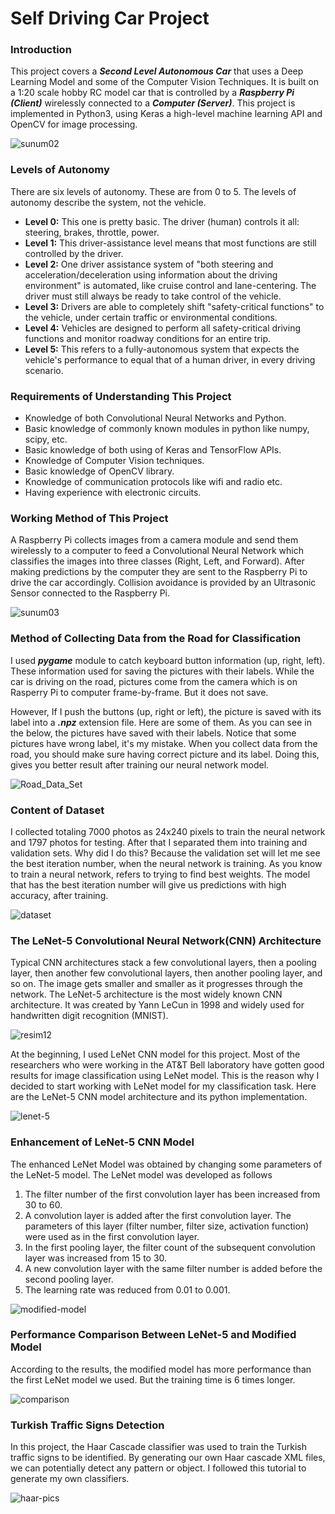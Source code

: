# Self Driving Car Project
### Introduction
This project covers a ***Second Level Autonomous Car*** that uses a Deep Learning Model and some of the Computer Vision Techniques.
It is built on a 1:20 scale hobby RC model car that is controlled by a ***Raspberry Pi (Client)*** wirelessly connected to a ***Computer (Server)***. This project is implemented in Python3, using Keras a high-level machine learning API and OpenCV for image processing.

![sunum02](https://user-images.githubusercontent.com/18046031/62888594-4a19a380-bd48-11e9-8724-44e4e4d21731.jpeg)


### Levels of Autonomy
There are six levels of autonomy. These are from 0 to 5. The levels of autonomy describe the system, not the vehicle. 

- **Level 0:** This one is pretty basic. The driver (human) controls it all: steering, brakes, throttle, power. 
- **Level 1:** This driver-assistance level means that most functions are still controlled by the driver.
- **Level 2:** One driver assistance system of "both steering and acceleration/deceleration using information about the driving environment" is automated, like cruise control and lane-centering. The driver must still always be ready to take control of the vehicle.
- **Level 3:** Drivers are able to completely shift "safety-critical functions" to the vehicle, under certain traffic or environmental conditions.
- **Level 4:** Vehicles are designed to perform all safety-critical driving functions and monitor roadway conditions for an entire trip.
- **Level 5:** This refers to a fully-autonomous system that expects the vehicle's performance to equal that of a human driver, in every driving scenario.

### Requirements of Understanding This Project

- Knowledge of both Convolutional Neural Networks and Python.
- Basic knowledge of commonly known modules in python like numpy, scipy, etc.
- Basic knowledge of both using of Keras and TensorFlow APIs.
- Knowledge of Computer Vision techniques.
- Basic knowledge of OpenCV library.
- Knowledge of communication protocols like wifi and radio etc.
- Having experience with electronic circuits.

### Working Method of This Project

A Raspberry Pi collects images from a camera module and send them wirelessly to a computer to feed a Convolutional Neural Network which classifies the images into three classes (Right, Left, and Forward). After making predictions by the computer they are sent to the Raspberry Pi to drive the car accordingly. Collision avoidance is provided by an Ultrasonic Sensor connected to the Raspberry Pi. 

![sunum03](https://user-images.githubusercontent.com/18046031/62889499-353e0f80-bd4a-11e9-8159-9fa232b90ece.jpeg)


### Method of Collecting Data from the Road for Classification

I used ***pygame*** module to catch keyboard button information (up, right, left). These information used for saving the pictures with their labels. 
While the car is driving on the road, pictures come from the camera which is on Rasperry Pi to computer frame-by-frame. But it does not save. 

However, If I push the buttons (up, right or left), the picture is saved with its label into a ***.npz*** extension file.
Here are some of them. As you can see in the below, the pictures have saved with their labels. Notice that some pictures have wrong label, it's my mistake. When you collect data from the road, you should make sure having correct picture and its label. Doing this, gives you better result after training our neural network model.

![Road_Data_Set](https://user-images.githubusercontent.com/18046031/62891025-623ff180-bd4d-11e9-951e-9818aa28f054.png)

### Content of Dataset

I collected totaling 7000 photos as 24x240 pixels to train the neural network and 1797 photos for testing. After that I separated them into training and validation sets. Why did I do this? Because the validation set will let me see the best iteration number, when the neural network is training. As you know to train a neural network, refers to trying to find best weights. The model that has the best iteration number will give us  predictions with high accuracy, after training.

![dataset](https://user-images.githubusercontent.com/18046031/62930386-fdc07900-bdc4-11e9-8a86-6eb95185b142.JPG)

### The LeNet-5 Convolutional Neural Network(CNN) Architecture

Typical CNN architectures stack a few convolutional layers, then a pooling layer, then another few convolutional layers, then another pooling layer, and so on. The image gets smaller and smaller as it progresses through the network. The LeNet-5 architecture is the most widely known CNN architecture. It was created by Yann LeCun in 1998 and widely used for handwritten digit recognition (MNIST). 

![resim12](https://user-images.githubusercontent.com/18046031/62932049-14b49a80-bdc8-11e9-80a0-05510f3faace.PNG)

At the beginning, I used LeNet CNN model for this project. Most of the researchers who were working in the AT&T Bell laboratory have gotten good results for image classification using LeNet model. This is the reason why I decided to start working with LeNet model for my classification task. Here are the LeNet-5 CNN model architecture and its python implementation.

![lenet-5](https://user-images.githubusercontent.com/18046031/62934860-4b8daf00-bdce-11e9-8780-f8e47fe11160.JPG)

### Enhancement of LeNet-5 CNN Model

The enhanced LeNet Model was obtained by changing some parameters of the LeNet-5 model. The LeNet model was developed as follows

1. The filter number of the first convolution layer has been increased from 30 to 60.
2. A convolution layer is added  after the first convolution layer. The parameters of this layer (filter number, filter size, activation function) were used as in the first convolution layer.
3. In the first pooling layer, the filter count of the subsequent convolution layer was increased from 15 to 30.
4. A new convolution layer with the same filter number is added before the second pooling layer.
5. The learning rate was reduced from 0.01 to 0.001.

![modified-model](https://user-images.githubusercontent.com/18046031/62938045-e12d3c80-bdd6-11e9-88af-d04f884bea1f.JPG)

### Performance Comparison Between LeNet-5 and Modified Model

According to the results, the modified model has more performance than the first LeNet model we used. But the training time is 6 times longer. 

![comparison](https://user-images.githubusercontent.com/18046031/62939104-23f01400-bdd9-11e9-9198-f96b4a47e8ee.png)

### Turkish Traffic Signs Detection

In this project, the Haar Cascade classifier was used to train the Turkish traffic signs to be identified. By generating our own Haar cascade XML files, we can potentially detect any pattern or object. I followed this tutorial to generate my own classifiers.

![haar-pics](https://user-images.githubusercontent.com/18046031/62944306-0fb21400-bde5-11e9-9b90-80da92b36c65.JPG)
